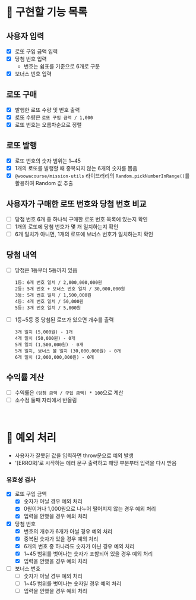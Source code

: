 # 🎰 구현할 기능 목록

## 사용자 입력

- [x] 로또 구입 금액 입력
- [x] 당첨 번호 입력
  - 번호는 쉼표를 기준으로 6개로 구분
- [x] 보너스 번호 입력

## 로또 구매

- [x] 발행한 로또 수량 및 번호 출력
- [x] 로또 수량은 `로또 구입 금액 / 1,000`
- [x] 로또 번호는 오름차순으로 정렬

## 로또 발행

- [x] 로또 번호의 숫자 범위는 1~45
- [x] 1개의 로또를 발행할 때 중복되지 않는 6개의 숫자를 뽑음
- [x] `@woowacourse/mission-utils` 라이브러리의 `Random.pickNumberInRange()`를 활용하여 Random 값 추출

## 사용자가 구매한 로또 번호와 당첨 번호 비교

- [ ] 당첨 번호 6개 중 하나씩 구매한 로또 번호 목록에 있는지 확인
- [ ] 1개의 로또에 당첨 번호가 몇 개 일치하는지 확인
- [ ] 6개 일치가 아니면, 1개의 로또에 보너스 번호가 일치하는지 확인

## 당첨 내역

- [ ] 당첨은 1등부터 5등까지 있음

  ```
  1등: 6개 번호 일치 / 2,000,000,000원
  2등: 5개 번호 + 보너스 번호 일치 / 30,000,000원
  3등: 5개 번호 일치 / 1,500,000원
  4등: 4개 번호 일치 / 50,000원
  5등: 3개 번호 일치 / 5,000원
  ```

- [ ] 1등~5등 중 당첨된 로또가 있으면 개수를 출력

  ```
  3개 일치 (5,000원) - 1개
  4개 일치 (50,000원) - 0개
  5개 일치 (1,500,000원) - 0개
  5개 일치, 보너스 볼 일치 (30,000,000원) - 0개
  6개 일치 (2,000,000,000원) - 0개
  ```

## 수익률 계산

- [ ] 수익률은 `(당첨 금액 / 구입 금액) * 100`으로 계산
- [ ] 소수점 둘째 자리에서 반올림

<br>

# 🚨 예외 처리

- 사용자가 잘못된 값을 입력하면 throw문으로 예외 발생
- '[ERROR]'로 시작하는 에러 문구 출력하고 해당 부분부터 입력을 다시 받음

### 유효성 검사

- [x] 로또 구입 금액
  - [x] 숫자가 아닐 경우 예외 처리
  - [x] 0원이거나 1,000원으로 나누어 떨어지지 않는 경우 예외 처리
  - [x] 입력을 안했을 경우 예외 처리
- [x] 당첨 번호
  - [x] 번호의 개수가 6개가 아닐 경우 예외 처리
  - [x] 중복된 숫자가 있을 경우 예외 처리
  - [x] 6개의 번호 중 하나라도 숫자가 아닌 경우 예외 처리
  - [x] 1~45 범위를 벗어나는 숫자가 포함되어 있을 경우 예외 처리
  - [x] 입력을 안했을 경우 예외 처리
- [ ] 보너스 번호
  - [ ] 숫자가 아닐 경우 예외 처리
  - [ ] 1~45 범위를 벗어나는 숫자일 경우 예외 처리
  - [ ] 입력을 안했을 경우 예외 처리
